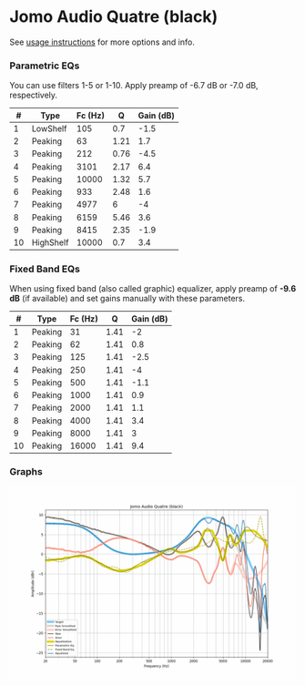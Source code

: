 # Jomo Audio Quatre (black)
See [usage instructions](https://github.com/jaakkopasanen/AutoEq#usage) for more options and info.

### Parametric EQs
You can use filters 1-5 or 1-10. Apply preamp of -6.7 dB or -7.0 dB, respectively.

|   # | Type      |   Fc (Hz) |    Q |   Gain (dB) |
|-----|-----------|-----------|------|-------------|
|   1 | LowShelf  |       105 | 0.7  |        -1.5 |
|   2 | Peaking   |        63 | 1.21 |         1.7 |
|   3 | Peaking   |       212 | 0.76 |        -4.5 |
|   4 | Peaking   |      3101 | 2.17 |         6.4 |
|   5 | Peaking   |     10000 | 1.32 |         5.7 |
|   6 | Peaking   |       933 | 2.48 |         1.6 |
|   7 | Peaking   |      4977 | 6    |        -4   |
|   8 | Peaking   |      6159 | 5.46 |         3.6 |
|   9 | Peaking   |      8415 | 2.35 |        -1.9 |
|  10 | HighShelf |     10000 | 0.7  |         3.4 |

### Fixed Band EQs
When using fixed band (also called graphic) equalizer, apply preamp of **-9.6 dB** (if available) and set gains manually with these parameters.

|   # | Type    |   Fc (Hz) |    Q |   Gain (dB) |
|-----|---------|-----------|------|-------------|
|   1 | Peaking |        31 | 1.41 |        -2   |
|   2 | Peaking |        62 | 1.41 |         0.8 |
|   3 | Peaking |       125 | 1.41 |        -2.5 |
|   4 | Peaking |       250 | 1.41 |        -4   |
|   5 | Peaking |       500 | 1.41 |        -1.1 |
|   6 | Peaking |      1000 | 1.41 |         0.9 |
|   7 | Peaking |      2000 | 1.41 |         1.1 |
|   8 | Peaking |      4000 | 1.41 |         3.4 |
|   9 | Peaking |      8000 | 1.41 |         3   |
|  10 | Peaking |     16000 | 1.41 |         9.4 |

### Graphs
![](./Jomo%20Audio%20Quatre%20(black).png)
